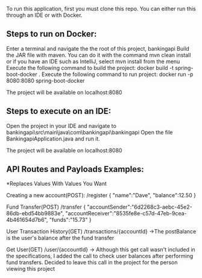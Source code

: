 To run this application, first you must clone this repo. You can either run this through an IDE or with Docker.

<h2>Steps to run on Docker:</h2>

Enter a terminal and navigate the the root of this project, bankingapi
Build the JAR file with maven. You can do it with the command mvn clean install or if you have an IDE such as IntelliJ, select mvn install from the menu
Execute the following command to build the project: docker build -t spring-boot-docker .
Execute the following command to run project: docker run -p 8080:8080 spring-boot-docker

The project will be available on localhost:8080

<h2>Steps to execute on an IDE:</h2>

Open the project in your IDE and navigate to bankingapi\src\main\java\com\bankingapi\bankingapi
Open the file BankingapiApplication.java and run it.

The project will be available on localhost:8080

<h2>API Routes and Payloads Examples:</h2>

\*Replaces Values With Values You Want

Creating a new account(POST):
/register
{
"name":"Dave",
"balance":12.50
}

Fund Transfer(POST)
/transfer
{
"accountSender":"6d2268c3-aebc-45e2-86db-ebd54bb9883e",
"accountReceiver":"8535fe8e-c57d-47eb-9cea-4b461654d7b6",
"funds":"15.73"
}

User Transaction History(GET)
/transactions/{accountId}
->The postBalance is the user's balance after the fund transfer

Get User(GET)
/user/{accountId}
-> Although this get call wasn't included in the specifications, I added the call to check user balances after performing fund transfers. Decided to leave this call in the project for the person viewing this project
